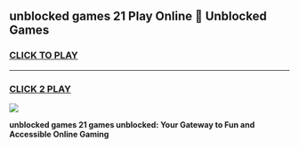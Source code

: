 
## unblocked games 21 Play Online 👋 Unblocked Games
<h3>
<a href="https://premium.freeplayer.one?title=unblocked_games_21&ref=19F">CLICK TO PLAY</a></h3>
<hr>

<h3>
<a href="https://premium.freeplayer.one?title=unblocked_games_21&ref=19F">CLICK 2 PLAY</a>
  
</h3>

<a href="https://premium.freeplayer.one?title=unblocked_games_21&ref=19F"><img src="https://clearcache.store/games.png"></a>


**unblocked games 21 games unblocked: Your Gateway to Fun and Accessible Online Gaming**
